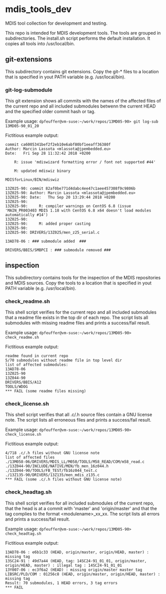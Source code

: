 # mdis_tools_dev
MDIS tool collection for development and testing.

This repo is intended for MDIS development tools.
The tools are grouped in subdirectories.
The install.sh script performs the default installation. It copies all tools into /usr/local/bin.

## git-extensions
This subdirectory contains git extensions.
Copy the git-\* files to a location that is specified in yout PATH variable (e.g. /usr/local/bin).

### git-log-submodule
This git extension shows all commits with the names of the affected files of the current repo and
all included submodules betwenn the current HEAD and the specified older commit hash or tag.

Example usage:
`dpfeuffer@vm-suse:~/work/repos/13MD05-90> git log-sub 13MD05-90_01_20`

Fictitious example output:
```
commit ca6005341bef2f2eb10e6abf80bf1eeaff36380f
Author: Marcin Lassota <mlassota@jpembedded.eu>
Date:   Fri Sep 28 11:32:42 2018 +0200

    R: issue 'mdiswizard formatting error / font not supported #44'
    
    M: updated mdiswiz binary

MDISforLinux/BIN/mdiswiz

13Z025-90: commit 82af0be771d4dabc4ee47c1aee457308f9c9806b
13Z025-90: Author: Marcin Lassota <mlassota@jpembedded.eu>
13Z025-90: Date:   Thu Sep 20 13:29:44 2018 +0200
13Z025-90: 
13Z025-90:     R: compiler warnings on CentOS 6.8 (issue 'MAIN_PR003403 MDIS 1.18 with CentOS 6.8 x64 doesn't load modules automatically #14')
13Z025-90:     
13Z025-90:     M: added proper casting
13Z025-90: 
13Z025-90: DRIVERS/13Z025/men_z25_serial.c

13AD78-06 : ### submodule added  ###

DRIVERS/BBIS/SMBPCI : ### submodule removed ###
```

## inspection

This subdirectory contains tools for the inspection of the MDIS repositories
and MDIS sources.
Copy the tools to a location that is specified in yout PATH variable (e.g. /usr/local/bin).

### check_readme.sh

This shell script verifies for the current repo and all included submodules that a readme file
exists in the top dir of each repo. The script lists all submodules with missing readme files
and prints a success/fail result.

Example usage:
`dpfeuffer@vm-suse:~/work/repos/13MD05-90> check_readme.sh`

Fictitious example output:
```
readme found in current repo
5/70 submodules without readme file in top level dir
list of affected submodules:
13AD78-06
13Z025-90
13Z044-90
DRIVERS/BBIS/A12
TOOLS/WDOG
*** FAIL (some readme files missing)
```

### check_license.sh

This shell script verifies that all .c/.h source files contain a GNU license note.
The script lists all erroneous files and prints a success/fail result.

Example usage:
`dpfeuffer@vm-suse:~/work/repos/13MD05-90> check_license.sh`

Fictitious example output:
```
4/718 .c/.h files without GNU license note
list of affected files
./13M058-06/DRIVERS/MDIS_LL/M058/TOOLS/M58_READ/COM/m58_read.c
./13Z044-90/INCLUDE/NATIVE/MEN/fb_men_16z044.h
./13Z044-90/TOOLS/FB_TEST/fb16z044_test.c
./13Z135-90/DRIVERS/13Z135/men_mdis_z135.c
*** FAIL (some .c/.h files without GNU license note)
```

### check_headtag.sh

This shell script verifies for all included submodules of the current repo,
that the head is at a commit with 'master' and 'origin/master' and that the tag
complies to the format \<modulename\>_xx_xx.
The script lists all errors and prints a success/fail result.

Example usage:
`dpfeuffer@vm-suse:~/work/repos/13MD05-90> check_headtag.sh`

Fictitious example output:
```
13AD78-06 : e6b1c33 (HEAD, origin/master, origin/HEAD, master) : missing tag
13SC24-91 : 49d7a44 (HEAD, tag: 14SC24-91_01_01, origin/master, origin/HEAD, master) : illegal tag : 14SC24-91_01_01 
13Y007-06 : ec3f6a2 (HEAD) : missing origin/master master tag
LIBSRC/PLD/COM : 01256c8 (HEAD, origin/master, origin/HEAD, master) : missing tag
Result: 70 submodules, 1 HEAD errors, 3 tag errors
*** FAIL
```
